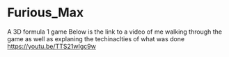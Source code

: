 # Furious_Max
A 3D formula 1 game
Below is the link to a video of me walking through the game as well as explaning the techinaclties of what was done 
https://youtu.be/TTS21wIgc9w
